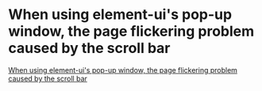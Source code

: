 # When using element-ui's pop-up window, the page flickering problem caused by the scroll bar
[When using element-ui's pop-up window, the page flickering problem caused by the scroll bar](https://aiwithcloud.com/2022/09/15/when_using_element_uis_pop_up_window_the_page_flickering_problem_caused_by_the_scroll_bar/)